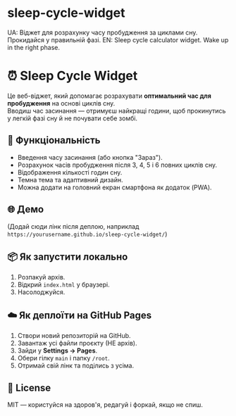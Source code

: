 # sleep-cycle-widget
UA: Віджет для розрахунку часу пробудження за циклами сну. Прокидайся у правильній фазі. EN: Sleep cycle calculator widget. Wake up in the right phase.
# ⏰ Sleep Cycle Widget

Це веб-віджет, який допомагає розрахувати **оптимальний час для пробудження** на основі циклів сну.  
Вводиш час засинання — отримуєш найкращі години, щоб прокинутись у легкій фазі сну й не почувати себе зомбі.

## 🚀 Функціональність

- Введення часу засинання (або кнопка "Зараз").
- Розрахунок часів пробудження після 3, 4, 5 і 6 повних циклів сну.
- Відображення кількості годин сну.
- Темна тема та адаптивний дизайн.
- Можна додати на головний екран смартфона як додаток (PWA).

## 🌐 Демо

(Додай сюди лінк після деплою, наприклад `https://yourusername.github.io/sleep-cycle-widget/`)

## 📦 Як запустити локально

1. Розпакуй архів.
2. Відкрий `index.html` у браузері.
3. Насолоджуйся.

## ☁️ Як деплоїти на GitHub Pages

1. Створи новий репозиторій на GitHub.
2. Завантаж усі файли проєкту (НЕ архів).
3. Зайди у **Settings → Pages**.
4. Обери гілку `main` і папку `/root`.
5. Отримай свій лінк та поділись з усіма.

## 📝 License

MIT — користуйся на здоров'я, редагуй і форкай, якщо не спиш.
